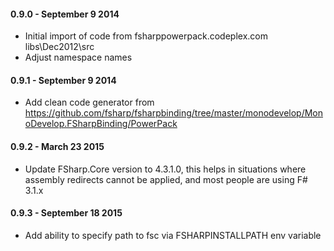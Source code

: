 #### 0.9.0 - September 9 2014
* Initial import of code from fsharppowerpack.codeplex.com libs\Dec2012\src
* Adjust namespace names

#### 0.9.1 - September 9 2014
* Add clean code generator from https://github.com/fsharp/fsharpbinding/tree/master/monodevelop/MonoDevelop.FSharpBinding/PowerPack

#### 0.9.2 - March 23 2015
* Update FSharp.Core version to 4.3.1.0, this helps in situations where assembly redirects cannot be applied, and most people are using F# 3.1.x

#### 0.9.3 - September 18 2015
* Add ability to specify path to fsc via FSHARPINSTALLPATH env variable
